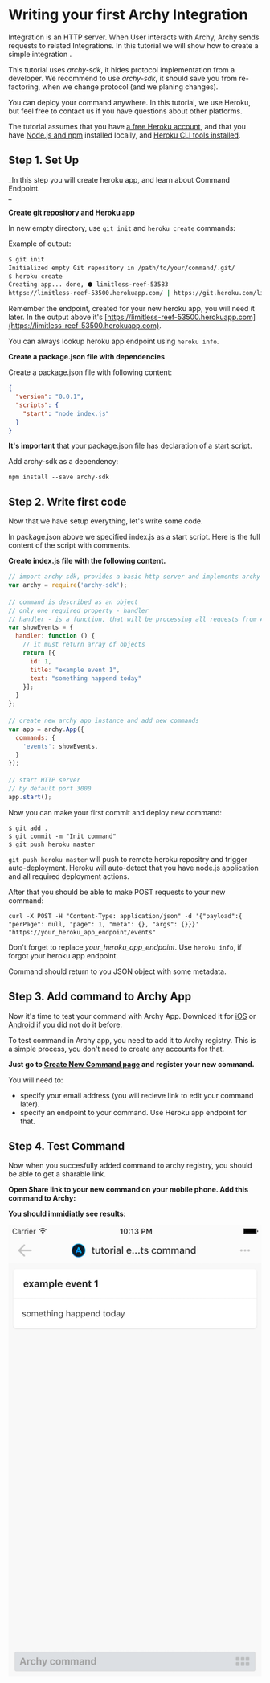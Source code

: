 # Writing your first Archy Integration

Integration is an HTTP server. When User interacts with Archy, Archy sends requests to related Integrations. In this tutorial we will show how to create a simple integration .

This tutorial uses _archy-sdk_, it hides protocol implementation from a developer. We recommend to use _archy-sdk_, it should save you from re-factoring, when we change protocol \(and we planing changes\).

You can deploy your command anywhere. In this tutorial, we use Heroku, but feel free to contact us if you have questions about other platforms.

The tutorial assumes that you have [a free Heroku account](https://signup.heroku.com/signup/dc), and that you have [Node.js and npm](https://nodejs.org/en/download/) installed locally, and [Heroku CLI tools installed](https://devcenter.heroku.com/articles/heroku-command-line#download-and-install).

## Step 1. Set Up

_In this step you will create heroku app, and learn about Command Endpoint.  
_

**Create git repository and Heroku app**

In new empty directory, use `git init` and `heroku create` commands:

Example of output:

```bash
$ git init
Initialized empty Git repository in /path/to/your/command/.git/
$ heroku create
Creating app... done, ⬢ limitless-reef-53583
https://limitless-reef-53500.herokuapp.com/ | https://git.heroku.com/limitless-reef-53500.git
```

Remember the endpoint, created for your new heroku app, you will need it later. In the output above it's [https://limitless-reef-53500.herokuapp.com](https://limitless-reef-53500.herokuapp.com).

You can always lookup heroku app endpoint using `heroku info`.

**Create a package.json file with dependencies**

Create a package.json file with following content:

```json
{
  "version": "0.0.1",
  "scripts": {
    "start": "node index.js"
  }
}
```

**It's important** that your package.json file has declaration of a start script.

Add archy-sdk as a dependency:

```
npm install --save archy-sdk
```

## Step 2. Write first code

Now that we have setup everything, let's write some code.

In package.json above we specified index.js as a start script. Here is the full content of the script with comments.

**Create index.js file with the following content.**

```javascript
// import archy sdk, provides a basic http server and implements archy protocol
var archy = require('archy-sdk');

// command is described as an object
// only one required property - handler
// handler - is a function, that will be processing all requests from Archy
var showEvents = {
  handler: function () {
    // it must return array of objects
    return [{
      id: 1,
      title: "example event 1",
      text: "something happend today"
    }];
  }
};

// create new archy app instance and add new commands
var app = archy.App({
  commands: {
    'events': showEvents,
  }
});

// start HTTP server
// by default port 3000
app.start();
```

Now you can make your first commit and deploy new command:

```
$ git add .
$ git commit -m "Init command"
$ git push heroku master
```

`git push heroku master`  will push to remote heroku repositry and trigger auto-deployment. Heroku will auto-detect that you have node.js application and all required deployment actions.

After that you should be able to make POST requests to your new command:

```
curl -X POST -H "Content-Type: application/json" -d '{"payload":{ "perPage": null, "page": 1, "meta": {}, "args": {}}}' "https://your_heroku_app_endpoint/events"
```

Don't forget to replace _your\_heroku\_app\_endpoint_. Use `heroku info`, if forgot your heroku app endpoint.

Command should return to you JSON object with some metadata.

## Step 3. Add command to Archy App

Now it's time to test your command with Archy App. Download it for [iOS](https://archy.ai/downloads/ios) or [Android](https://archy.ai/downloads/android) if you did not do it before.

To test command in Archy app, you need to add it to Archy registry. This is a simple process, you don't need to create any accounts for that.

**Just go to **[**Create New Command page**](https://archy.ai/developer/command/add)** and register your new command.**

You will need to:

* specify your email address \(you will recieve link to edit your command later\).
* specify an endpoint to your command. Use Heroku app endpoint for that.

## Step 4. Test Command

Now when you succesfully added command to archy registry, you should be able to get a sharable link.

**Open Share link to your new command on your mobile phone. Add this command to Archy:**

**You should immidiatly see results**:

![](archy_tutorial_img_results_1_.png)

